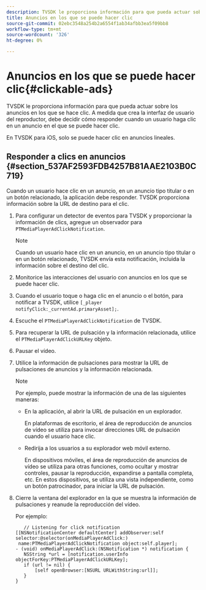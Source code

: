 ```yaml
---
description: TVSDK le proporciona información para que pueda actuar sobre los anuncios en los que se hace clic. A medida que crea la interfaz de usuario del reproductor, debe decidir cómo responder cuando un usuario haga clic en un anuncio en el que se puede hacer clic.
title: Anuncios en los que se puede hacer clic
source-git-commit: 02ebc3548a254b2a6554f1ab34afbb3ea5f09bb8
workflow-type: tm+mt
source-wordcount: '326'
ht-degree: 0%

---
```


# Anuncios en los que se puede hacer clic{#clickable-ads}

TVSDK le proporciona información para que pueda actuar sobre los anuncios en los que se hace clic. A medida que crea la interfaz de usuario del reproductor, debe decidir cómo responder cuando un usuario haga clic en un anuncio en el que se puede hacer clic.

En TVSDK para iOS, solo se puede hacer clic en anuncios lineales.

## Responder a clics en anuncios {#section_537AF2593FDB4257B81AAE2103B0C719}

Cuando un usuario hace clic en un anuncio, en un anuncio tipo titular o en un botón relacionado, la aplicación debe responder. TVSDK proporciona información sobre la URL de destino para el clic.

1. Para configurar un detector de eventos para TVSDK y proporcionar la información de clics, agregue un observador para `PTMediaPlayerAdClickNotification`.

   >[!NOTE]
   >
   >Cuando un usuario hace clic en un anuncio, en un anuncio tipo titular o en un botón relacionado, TVSDK envía esta notificación, incluida la información sobre el destino del clic.

1. Monitorice las interacciones del usuario con anuncios en los que se puede hacer clic.
1. Cuando el usuario toque o haga clic en el anuncio o el botón, para notificar a TVSDK, utilice `[_player notifyClick:_currentAd.primaryAsset];`.
1. Escuche el `PTMediaPlayerAdClickNotification` de TVSDK.
1. Para recuperar la URL de pulsación y la información relacionada, utilice el `PTMediaPlayerAdClickURLKey` objeto.
1. Pausar el vídeo.
1. Utilice la información de pulsaciones para mostrar la URL de pulsaciones de anuncios y la información relacionada.

   >[!NOTE]
   >
   >Por ejemplo, puede mostrar la información de una de las siguientes maneras:

   * En la aplicación, al abrir la URL de pulsación en un explorador.

     En plataformas de escritorio, el área de reproducción de anuncios de vídeo se utiliza para invocar direcciones URL de pulsación cuando el usuario hace clic.
   * Redirija a los usuarios a su explorador web móvil externo.

     En dispositivos móviles, el área de reproducción de anuncios de vídeo se utiliza para otras funciones, como ocultar y mostrar controles, pausar la reproducción, expandirse a pantalla completa, etc. En estos dispositivos, se utiliza una vista independiente, como un botón patrocinador, para iniciar la URL de pulsación.

1. Cierre la ventana del explorador en la que se muestra la información de pulsaciones y reanude la reproducción del vídeo.

   Por ejemplo:

   ```
      // Listening for click notification  
   [[NSNotificationCenter defaultCenter] addObserver:self selector:@selector(onMediaPlayerAdClick:)  
    name:PTMediaPlayerAdClickNotification object:self.player]; 
   - (void) onMediaPlayerAdClick:(NSNotification *) notification { 
      NSString *url = [notification.userInfo objectForKey:PTMediaPlayerAdClickURLKey];  
      if (url != nil) { 
          [self openBrowser:[NSURL URLWithString:url]]; 
      } 
   } 
   ```
